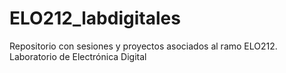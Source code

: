# ELO212_labdigitales
Repositorio con sesiones y proyectos asociados al ramo ELO212. Laboratorio de Electrónica Digital
